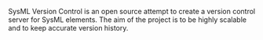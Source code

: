 SysML Version Control is an open source attempt to create a version control server for SysML elements. The aim of the project is to be highly scalable and to keep accurate version history.